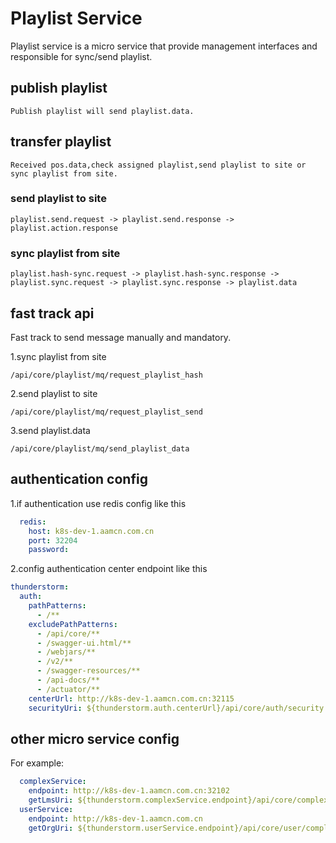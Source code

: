# Playlist Service

Playlist service is a micro service that provide management interfaces and responsible for sync/send playlist.

## publish playlist
```text
Publish playlist will send playlist.data.
```

## transfer playlist
```text
Received pos.data,check assigned playlist,send playlist to site or sync playlist from site.
```
### send playlist to site
```text
playlist.send.request -> playlist.send.response -> playlist.action.response
```

### sync playlist from site
```text
playlist.hash-sync.request -> playlist.hash-sync.response -> playlist.sync.request -> playlist.sync.response -> playlist.data
```

## fast track api

Fast track to send message manually and mandatory.

1.sync playlist from site
```text
/api/core/playlist/mq/request_playlist_hash
```

2.send playlist to site
```text
/api/core/playlist/mq/request_playlist_send
```

3.send playlist.data
```text
/api/core/playlist/mq/send_playlist_data
```

## authentication config

1.if authentication use redis config like this
```yaml
  redis:
    host: k8s-dev-1.aamcn.com.cn
    port: 32204
    password:
```
2.config authentication center endpoint like this
```yaml
thunderstorm:
  auth:
    pathPatterns:
      - /**
    excludePathPatterns:
      - /api/core/**
      - /swagger-ui.html/**
      - /webjars/**
      - /v2/**
      - /swagger-resources/**
      - /api-docs/**
      - /actuator/**
    centerUrl: http://k8s-dev-1.aamcn.com.cn:32115
    securityUri: ${thunderstorm.auth.centerUrl}/api/core/auth/security
```

## other micro service config

For example:
```yaml
  complexService:
    endpoint: http://k8s-dev-1.aamcn.com.cn:32102
    getLmsUri: ${thunderstorm.complexService.endpoint}/api/core/complex/{complex_uuid}/lms
  userService:
    endpoint: http://k8s-dev-1.aamcn.com.cn
    getOrgUri: ${thunderstorm.userService.endpoint}/api/core/user/complex/{complex_uuid}/organization
```
